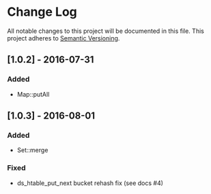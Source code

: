 # Change Log
All notable changes to this project will be documented in this file.
This project adheres to [Semantic Versioning](http://semver.org/).

## [1.0.2] - 2016-07-31
### Added
- Map::putAll

## [1.0.3] - 2016-08-01
### Added
- Set::merge

### Fixed
- ds_htable_put_next bucket rehash fix (see docs #4)
